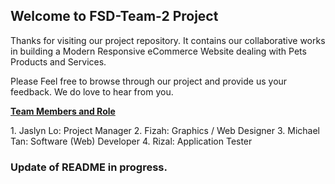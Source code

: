 ## Welcome to FSD-Team-2 Project 

Thanks for visiting our project repository. It contains our collaborative works in building a Modern Responsive eCommerce Website dealing with Pets Products and Services. 

Please Feel free to browse through our project and provide us your feedback. We do love to hear from you.

<strong><u>Team Members and Role</u></strong>

<p>
 1.  Jaslyn Lo: Project Manager
 2.  Fizah: Graphics / Web Designer 
 3.  Michael Tan: Software (Web) Developer
 4.  Rizal: Application Tester
</p>

### Update of README in progress.

